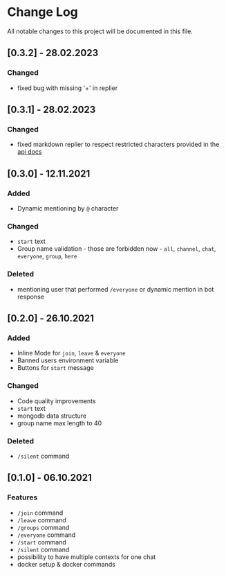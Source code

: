 # Change Log
All notable changes to this project will be documented in this file.

## [0.3.2] - 28.02.2023
### Changed
- fixed bug with missing '+' in replier
## [0.3.1] - 28.02.2023
### Changed
- fixed markdown replier to respect restricted characters provided in the [api docs](https://core.telegram.org/bots/api#markdownv2-style)
## [0.3.0] - 12.11.2021
### Added
- Dynamic mentioning by `@` character
### Changed
- `start` text
- Group name validation - those are forbidden now - `all`, `channel`, `chat`, `everyone`, `group`, `here`
### Deleted
- mentioning user that performed `/everyone` or dynamic mention in bot response
## [0.2.0] - 26.10.2021
### Added
- Inline Mode for `join`, `leave` & `everyone`
- Banned users environment variable
- Buttons for `start` message
### Changed
- Code quality improvements
- `start` text
- mongodb data structure
- group name max length to 40
### Deleted
- `/silent` command
## [0.1.0] - 06.10.2021
### Features
- `/join` command
- `/leave` command
- `/groups` command
- `/everyone` command
- `/start` command
- `/silent` command
- possibility to have multiple contexts for one chat
- docker setup & docker commands